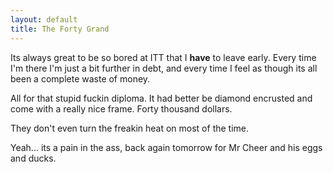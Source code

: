 ```yaml
---
layout: default
title: The Forty Grand
---
```


Its always great to be so bored at ITT that I **have** to leave early. Every
time I'm there I'm just a bit further in debt, and every time I feel as though
its all been a complete waste of money.

All for that stupid fuckin diploma. It had better be diamond encrusted and
come with a really nice frame. Forty thousand dollars.

They don't even turn the freakin heat on most of the time.

Yeah... its a pain in the ass, back again tomorrow for Mr Cheer and his eggs
and ducks.
